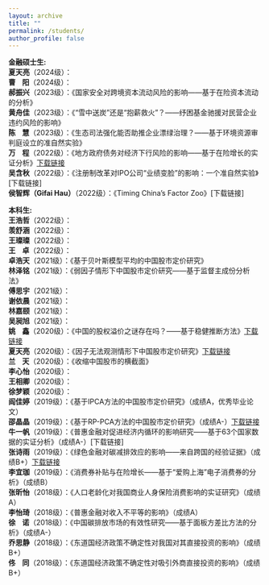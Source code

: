 ```yaml
---
layout: archive
title: ""
permalink: /students/
author_profile: false
---
```



<strong>金融硕士生:</strong>
<br><strong>夏天亮</strong>（2024级）：
<br><strong>曹&nbsp;&nbsp;&nbsp;&nbsp;阳</strong>（2024级）：
<br><strong>郝振兴</strong>（2023级）：《国家安全对跨境资本流动风险的影响——基于在险资本流动的分析》
<br><strong>黄舟佳</strong>（2023级）：《“雪中送炭”还是“抱薪救火”？——纾困基金驰援对民营企业违约风险的影响》
<br><strong>陈&nbsp;&nbsp;&nbsp;&nbsp;慧</strong>（2023级）：《生态司法强化能否助推企业漂绿治理？——基于环境资源审判庭设立的准自然实验》
<br><strong>万&nbsp;&nbsp;&nbsp;&nbsp;程</strong>（2022级）：《地方政府债务对经济下行风险的影响——基于在险增长的实证分析》[下载链接](https://kns.cnki.net/kcms2/article/abstract?v=ttOPOQ75YvK9I7eJD-rHHIJhgh4aA8ut3SMIbDCICfhbwqF6OvBvDqZerQafWiPwkvZe6YpPmyGwRHzUB_9G6QSWPnBiRR-LrGonr2nKCyyh8LKePna1fNbEcqoD9t7MepxC5pUM8kk=&uniplatform=NZKPT&language=CHS)
<br><strong>吴含秋</strong>（2022级）：《注册制改革对IPO公司“业绩变脸”的影响：一个准自然实验》[下载链接]
<br><strong>侯智辉（Gifai Hau）</strong>（2022级）：《Timing China’s Factor Zoo》[下载链接]

<strong>本科生:</strong>
<br><strong>王浩哲</strong>（2022级）：
<br><strong>羡舒涵</strong>（2022级）：
<br><strong>王璨璨</strong>（2022级）：
<br><strong>王&nbsp;&nbsp;&nbsp;&nbsp;卓</strong>（2022级）：
<br><strong>卓浩天</strong>（2021级）：《基于贝叶斯模型平均的中国股市定价研究》
<br><strong>林泽铭</strong>（2021级）：《弱因子情形下中国股市定价研究——基于监督主成份分析法》
<br><strong>傅思宇</strong>（2021级）：
<br><strong>谢依晨</strong>（2021级）：
<br><strong>林嘉颐</strong>（2021级）：
<br><strong>吴昶旭</strong>（2021级）：
<br><strong>姚&nbsp;&nbsp;&nbsp;&nbsp;鑫</strong>（2020级）：《中国的股权溢价之谜存在吗？——基于稳健推断方法》[下载链接](https://www.tandfonline.com/doi/full/10.1080/00036846.2023.2295302)
<br><strong>夏天亮</strong>（2020级）：《因子无法观测情形下中国股市定价研究》[下载链接](https://www.mdpi.com/2227-9091/11/12/215)
<br><strong>兰&nbsp;&nbsp;&nbsp;&nbsp;天</strong>（2020级）：《收缩中国股市的横截面》
<br><strong>李心怡</strong>（2020级）：
<br><strong>王相卿</strong>（2020级）：
<br><strong>徐梦颖</strong>（2020级）：
<br><strong>阎佳婷</strong>（2019级）：《基于IPCA方法的中国股市定价研究》（成绩A，优秀毕业论文）
<br><strong>邵晶晶</strong>（2019级）：《基于RP-PCA方法的中国股市定价研究》（成绩A-）[下载链接](https://papers.ssrn.com/sol3/papers.cfm?abstract_id=4635632)
<br><strong>牛一帆</strong>（2019级）：《普惠金融对促进经济内循环的影响研究——基于63个国家数据的实证分析》（成绩A-）[下载链接]
<br><strong>张诗雨</strong>（2019级）：《绿色金融对碳减排效应的影响——来自跨国的经验证据》（成绩B+）[下载链接](http://www.sjemr.org/download/SJEMR-5-11-210-219.pdf)
<br><strong>李宜珈</strong>（2019级）：《消费券补贴与在险增长——基于“爱购上海”电子消费券的分析》（成绩B）
<br><strong>张昕怡</strong>（2018级）：《人口老龄化对我国商业人身保险消费影响的实证研究》（成绩A）
<br><strong>李怡琦</strong>（2018级）：《普惠金融对收入不平等的影响》（成绩A）
<br><strong>徐&nbsp;&nbsp;&nbsp;&nbsp;诺</strong>（2018级）：《中国碳排放市场的有效性研究——基于面板方差比方法的分析》（成绩A-）
<br><strong>乔思静</strong>（2018级）：《东道国经济政策不确定性对我国对其直接投资的影响》（成绩B+）
<br><strong>佟&nbsp;&nbsp;&nbsp;&nbsp;同</strong>（2018级）：《东道国经济政策不确定性对吸引外商直接投资的影响》（成绩B+）